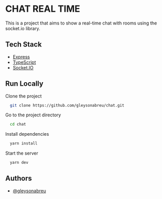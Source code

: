 # CHAT REAL TIME

This is a project that aims to show a real-time chat with rooms using the socket.io library.

## Tech Stack

- [Express](https://expressjs.com/)
- [TypeScript](https://www.typescriptlang.org/)
- [Socket.IO](https://socket.io/)

## Run Locally

Clone the project

```bash
  git clone https://github.com/gleysonabreu/chat.git
```

Go to the project directory

```bash
  cd chat
```

Install dependencies

```bash
  yarn install
```

Start the server

```bash
  yarn dev
```

## Authors

- [@gleysonabreu](https://www.github.com/gleysonabreu)
